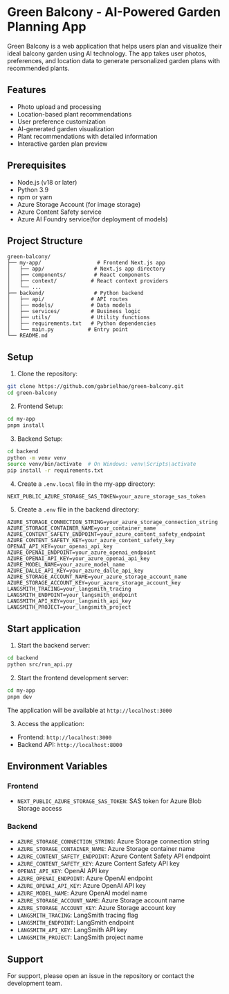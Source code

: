 # Green Balcony - AI-Powered Garden Planning App

Green Balcony is a web application that helps users plan and visualize their ideal balcony garden using AI technology. The app takes user photos, preferences, and location data to generate personalized garden plans with recommended plants.

## Features

- Photo upload and processing
- Location-based plant recommendations
- User preference customization
- AI-generated garden visualization
- Plant recommendations with detailed information
- Interactive garden plan preview

## Prerequisites

- Node.js (v18 or later)
- Python 3.9
- npm or yarn
- Azure Storage Account (for image storage)
- Azure Content Safety service
- Azure AI Foundry service(for deployment of models)

## Project Structure

```
green-balcony/
├── my-app/                  # Frontend Next.js app
│   ├── app/                # Next.js app directory
│   ├── components/         # React components
│   ├── context/           # React context providers
│   └── ...
├── backend/                # Python backend
│   ├── api/               # API routes
│   ├── models/            # Data models
│   ├── services/          # Business logic
│   ├── utils/             # Utility functions
│   ├── requirements.txt   # Python dependencies
│   └── main.py           # Entry point
└── README.md
```

## Setup

1. Clone the repository:
```bash
git clone https://github.com/gabrielhao/green-balcony.git
cd green-balcony
```

2. Frontend Setup:
```bash
cd my-app
pnpm install
```

3. Backend Setup:
```bash
cd backend
python -m venv venv
source venv/bin/activate  # On Windows: venv\Scripts\activate
pip install -r requirements.txt
```

4. Create a `.env.local` file in the my-app directory:
```env
NEXT_PUBLIC_AZURE_STORAGE_SAS_TOKEN=your_azure_storage_sas_token
```

5. Create a `.env` file in the backend directory:
```env
AZURE_STORAGE_CONNECTION_STRING=your_azure_storage_connection_string
AZURE_STORAGE_CONTAINER_NAME=your_container_name
AZURE_CONTENT_SAFETY_ENDPOINT=your_azure_content_safety_endpoint
AZURE_CONTENT_SAFETY_KEY=your_azure_content_safety_key
OPENAI_API_KEY=your_openai_api_key
AZURE_OPENAI_ENDPOINT=your_azure_openai_endpoint
AZURE_OPENAI_API_KEY=your_azure_openai_api_key
AZURE_MODEL_NAME=your_azure_model_name
AZURE_DALLE_API_KEY=your_azure_dalle_api_key
AZURE_STORAGE_ACCOUNT_NAME=your_azure_storage_account_name
AZURE_STORAGE_ACCOUNT_KEY=your_azure_storage_account_key
LANGSMITH_TRACING=your_langsmith_tracing
LANGSMITH_ENDPOINT=your_langsmith_endpoint
LANGSMITH_API_KEY=your_langsmith_api_key
LANGSMITH_PROJECT=your_langsmith_project
```

## Start application

1. Start the backend server:
```bash
cd backend
python src/run_api.py
```

2. Start the frontend development server:
```bash
cd my-app
pnpm dev
```

The application will be available at `http://localhost:3000`

3. Access the application:
- Frontend: `http://localhost:3000`
- Backend API: `http://localhost:8000`

## Environment Variables

### Frontend
- `NEXT_PUBLIC_AZURE_STORAGE_SAS_TOKEN`: SAS token for Azure Blob Storage access

### Backend
- `AZURE_STORAGE_CONNECTION_STRING`: Azure Storage connection string
- `AZURE_STORAGE_CONTAINER_NAME`: Azure Storage container name
- `AZURE_CONTENT_SAFETY_ENDPOINT`: Azure Content Safety API endpoint
- `AZURE_CONTENT_SAFETY_KEY`: Azure Content Safety API key
- `OPENAI_API_KEY`: OpenAI API key
- `AZURE_OPENAI_ENDPOINT`: Azure OpenAI endpoint
- `AZURE_OPENAI_API_KEY`: Azure OpenAI API key
- `AZURE_MODEL_NAME`: Azure OpenAI model name
- `AZURE_STORAGE_ACCOUNT_NAME`: Azure Storage account name
- `AZURE_STORAGE_ACCOUNT_KEY`: Azure Storage account key
- `LANGSMITH_TRACING`: LangSmith tracing flag
- `LANGSMITH_ENDPOINT`: LangSmith endpoint
- `LANGSMITH_API_KEY`: LangSmith API key
- `LANGSMITH_PROJECT`: LangSmith project name

## Support

For support, please open an issue in the repository or contact the development team.
